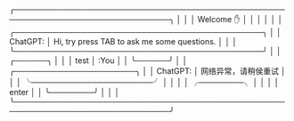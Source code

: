 ╭──────────────────────────────────────────────────────────────────────────────╮
│                                                                              │
│                                  Welcome  ✋                                 │
│                                                                              │
│                                                                              │
│           ╭─────────────────────────────────────────────╮                    │
│  ChatGPT: │ Hi, try press TAB to ask me some questions. │                    │
│           ╰─────────────────────────────────────────────╯                    │
│                                                               ╭──────╮       │
│                                                               │ test │ :You  │
│                                                               ╰──────╯       │
│           ╭──────────────────────╮                                           │
│  ChatGPT: │ 网络异常，请稍侯重试    │                                           │
│           ╰──────────────────────╯                                           │
│                                                                              │
│                               ╭────────╮                                     │
│                               │        │ enter                               │
│                               ╰────────╯                                     │
│                                                                              │
╰──────────────────────────────────────────────────────────────────────────────╯